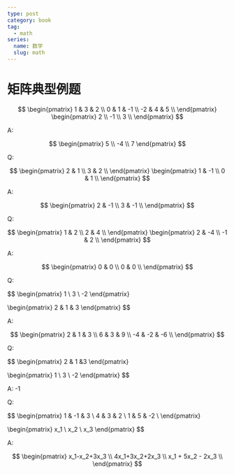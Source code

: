 ```yaml
---
type: post
category: book
tag:
  - math
series:
  name: 数学
  slug: math
---
```


# 矩阵典型例题

$$
\begin{pmatrix}
    1 & 3 & 2 \\
    0 & 1 & -1 \\
    -2 & 4 & 5 \\
\end{pmatrix}
\begin{pmatrix}
    2 \\
    -1 \\
    3 \\
\end{pmatrix}
$$

A:

$$
\begin{pmatrix}
    5 \\ -4 \\ 7
\end{pmatrix}
$$

Q:

$$
\begin{pmatrix}
    2 & 1 \\
    3 & 2 \\
\end{pmatrix}
\begin{pmatrix}
    1 & -1 \\
    0 & 1 \\
\end{pmatrix}
$$

A:

$$
\begin{pmatrix}
    2 & -1 \\
    3 & -1 \\
\end{pmatrix}
$$

Q:

$$
\begin{pmatrix}
    1 & 2 \\
    2 & 4 \\
\end{pmatrix}
\begin{pmatrix}
    2 & -4 \\
    -1 & 2 \\
\end{pmatrix}
$$

A:

$$
\begin{pmatrix}
    0 & 0 \\
    0 & 0 \\
\end{pmatrix}
$$

Q:

$$
\begin{pmatrix}
    1 \\ 3 \\ -2
\end{pmatrix}

\begin{pmatrix}
    2 & 1 & 3
\end{pmatrix}
$$

A:

$$
\begin{pmatrix}
    2 & 1 & 3 \\
    6 & 3 & 9 \\
    -4 & -2 & -6 \\
\end{pmatrix}
$$

Q:

$$
\begin{pmatrix}
    2 & 1 &3
\end{pmatrix}

\begin{pmatrix}
    1 \\ 3 \\ -2
\end{pmatrix}
$$

A:
-1

Q:

$$
\begin{pmatrix}
    1 & -1 & 3 \\
    4 & 3 & 2 \\
    1 & 5 & -2 \\
\end{pmatrix}

\begin{pmatrix}
    x_1 \\ x_2 \\ x_3
\end{pmatrix}
$$

A:

$$
\begin{pmatrix}
    x_1-x_2+3x_3 \\
    4x_1+3x_2+2x_3 \\
    x_1 + 5x_2 - 2x_3 \\
\end{pmatrix}
$$
